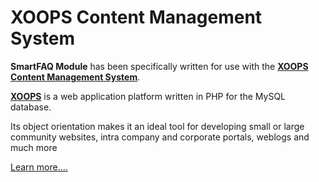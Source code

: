 # XOOPS Content Management System

**SmartFAQ Module** has been specifically written for use with the [**XOOPS Content Management System**](https://xoops.org). 

[**XOOPS**](https://xoops.org) is a web application platform written in PHP for the MySQL database. 

Its object orientation makes it an ideal tool for developing small or large community websites, intra company and corporate portals, weblogs and much more

[Learn more....](https://xoops.org/modules/wfchannel/)
